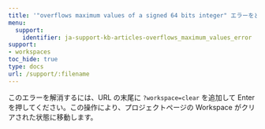 ```yaml
---
title: '"overflows maximum values of a signed 64 bits integer" エラーをどのように解決すればよいですか？'
menu:
  support:
    identifier: ja-support-kb-articles-overflows_maximum_values_error
support:
- workspaces
toc_hide: true
type: docs
url: /support/:filename
---
```


このエラーを解消するには、URL の末尾に `?workspace=clear` を追加して Enter を押してください。この操作により、プロジェクトページの Workspace がクリアされた状態に移動します。